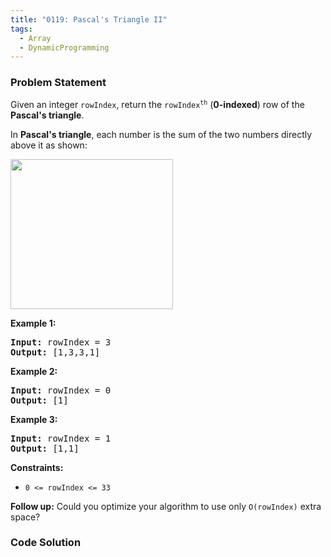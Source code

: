 ```yaml
---
title: "0119: Pascal's Triangle II"
tags:
  - Array
  - DynamicProgramming
---
```

### Problem Statement

<p>Given an integer <code>rowIndex</code>, return the <code>rowIndex<sup>th</sup></code> (<strong>0-indexed</strong>) row of the <strong>Pascal&#39;s triangle</strong>.</p>

<p>In <strong>Pascal&#39;s triangle</strong>, each number is the sum of the two numbers directly above it as shown:</p>
<img alt="" src="https://upload.wikimedia.org/wikipedia/commons/0/0d/PascalTriangleAnimated2.gif" style="height:240px; width:260px" />

<p><strong class="example">Example 1:</strong></p>
<pre><strong>Input:</strong> rowIndex = 3
<strong>Output:</strong> [1,3,3,1]
</pre><p><strong class="example">Example 2:</strong></p>
<pre><strong>Input:</strong> rowIndex = 0
<strong>Output:</strong> [1]
</pre><p><strong class="example">Example 3:</strong></p>
<pre><strong>Input:</strong> rowIndex = 1
<strong>Output:</strong> [1,1]
</pre>

<p><strong>Constraints:</strong></p>

<ul>
	<li><code>0 &lt;= rowIndex &lt;= 33</code></li>
</ul>


<p><strong>Follow up:</strong> Could you optimize your algorithm to use only <code>O(rowIndex)</code> extra space?</p>


### Code Solution

```python

```
